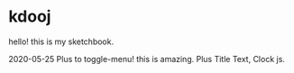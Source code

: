 # kdooj
hello! this is my sketchbook.

2020-05-25
 Plus to toggle-menu! this is amazing.
 Plus Title Text, Clock js.

